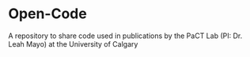 # Open-Code
A repository to share code used in publications by the PaCT Lab (PI: Dr. Leah Mayo) at the University of Calgary

